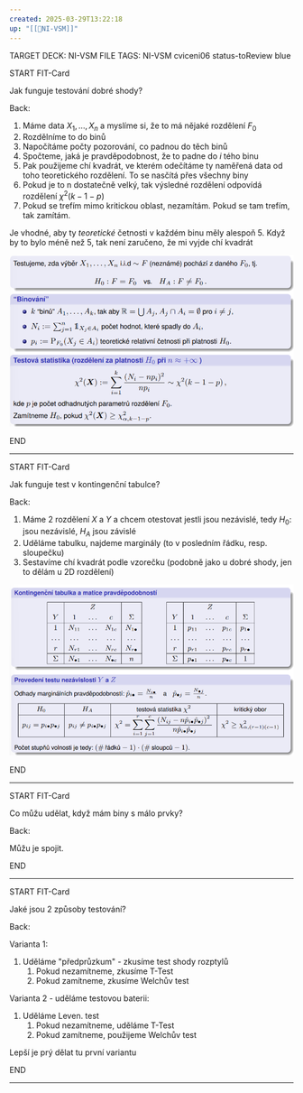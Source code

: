 ```yaml
---
created: 2025-03-29T13:22:18
up: "[[📖NI-VSM]]"
---
```


TARGET DECK: NI-VSM
FILE TAGS: NI-VSM cviceni06 status-toReview blue


START
FIT-Card

Jak funguje testování dobré shody?

Back:

1. Máme data $X_1, \dots, X_n$ a myslíme si, že to má nějaké rozdělení $F_0$
2. Rozdělníme to do binů
3. Napočítáme počty pozorování, co padnou do těch binů
4. Spočteme, jaká je pravděpodobnost, že to padne do $i$ tého binu
5. Pak použijeme chí kvadrát, ve kterém odečítáme ty naměřená data od toho teoretického rozdělení. To se nasčítá přes všechny biny
6. Pokud je to n dostatečně velký, tak výsledné rozdělení odpovídá rozdělení $\chi^2(k-1-p)$
7. Pokud se trefím mimo kritickou oblast, nezamítám. Pokud se tam trefím, tak zamítám.

Je vhodné, aby ty _teoretické_ četnosti v každém binu měly alespoň 5. Když by to bylo méně než 5, tak není zaručeno, že mi vyjde chí kvadrát

![](../../Assets/Pasted%20image%2020250329132648.png)
<!--ID: 1746599651205-->
END

---


START
FIT-Card

Jak funguje test v kontingenční tabulce?

Back:

1. Máme 2 rozdělení $X$ a $Y$ a chcem otestovat jestli jsou nezávislé, tedy $H_0$: jsou nezávislé, $H_A$ jsou závislé
2. Uděláme tabulku, najdeme marginály (to v posledním řádku, resp. sloupečku)
3. Sestavíme chí kvadrát podle vzorečku (podobně jako u dobré shody, jen to dělám u 2D rozdělení)

![](../../Assets/Pasted%20image%2020250329134349.png)
<!--ID: 1746599651216-->
END

---


START
FIT-Card

Co můžu udělat, když mám biny s málo prvky?

Back:

Můžu je spojit.
<!--ID: 1746599651223-->
END

---


START
FIT-Card

Jaké jsou 2 způsoby testování?

Back:

Varianta 1:
1. Uděláme "předprůzkum" - zkusíme test shody rozptylů
	1. Pokud nezamítneme, zkusíme T-Test
	2. Pokud zamítneme, zkusíme Welchův test

Varianta 2 - uděláme testovou baterii:
1. Uděláme Leven. test
	1. Pokud nezamítneme, uděláme T-Test
	2. Pokud zamítneme, použijeme Welchův test

Lepší je prý dělat tu první variantu
<!--ID: 1746599651235-->
END

---
